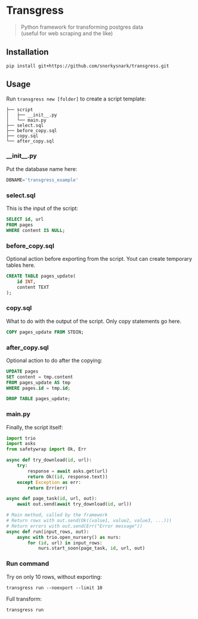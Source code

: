 # Transgress
> Python framework for transforming postgres data  
> (useful for web scraping and the like)

## Installation
```
pip install git+https://github.com/snorkysnark/transgress.git
```
## Usage
Run `transgress new [folder]` to create a script template:

```
├── script
│   ├── __init__.py
│   └── main.py
├── select.sql
├── before_copy.sql
├── copy.sql
└── after_copy.sql
```
### \_\_init\_\_.py
Put the database name here:
```python
DBNAME='transgress_example'
```

### select.sql
This is the input of the script:
```sql
SELECT id, url
FROM pages
WHERE content IS NULL;
```

### before_copy.sql
Optional action before exporting from the script.
Yout can create temporary tables here.
```sql
CREATE TABLE pages_update(
	id INT,
	content TEXT
);
```
### copy.sql
What to do with the output of the script.
Only copy statements go here.
```sql
COPY pages_update FROM STDIN;
```

### after_copy.sql
Optional action to do after the copying:
```sql
UPDATE pages
SET content = tmp.content
FROM pages_update AS tmp
WHERE pages.id = tmp.id;

DROP TABLE pages_update;
```

### main.py
Finally, the script itself:
```python
import trio
import asks
from safetywrap import Ok, Err

async def try_download(id, url):
    try:
        response = await asks.get(url)
        return Ok((id, response.text))
    except Exception as err:
        return Err(err)

async def page_task(id, url, out):
    await out.send(await try_download(id, url))

# Main method, called by the framework
# Return rows with out.send(Ok((value1, value2, value3, ...)))
# Return errors with out.send(Err("Error message"))
async def run(input_rows, out):
    async with trio.open_nursery() as nurs:
        for (id, url) in input_rows:
            nurs.start_soon(page_task, id, url, out)
```

### Run command
Try on only 10 rows, without exporting:
```
transgress run --noexport --limit 10
```
Full transform:
```
transgress run
